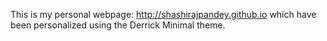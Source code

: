 This is my personal webpage: http://shashirajpandey.github.io which have been personalized using the Derrick Minimal theme.
